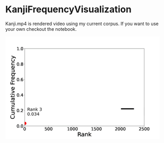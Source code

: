 # KanjiFrequencyVisualization

Kanji.mp4 is rendered video using my current corpus. If you want to use your own checkout the notebook.


![](https://github.com/exc4l/KanjiFrequencyVisualization/blob/main/kanji.gif)